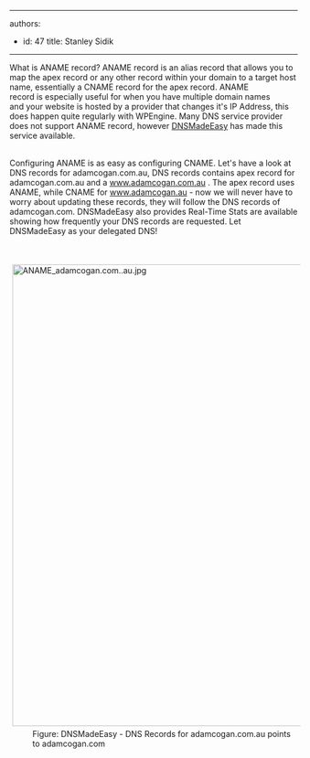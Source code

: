 

---
authors:
  - id: 47
    title: Stanley Sidik
---




<span class='intro'> <p>What is ANAME record? ANAME record is an alias record that allows you to map the apex record or any other record within your domain to a target host name, essentially a CNAME record for the apex record. ANAME record&#160;is&#160;especially useful&#160;for when you have multiple domain names and&#160;your website is hosted by a provider that&#160;changes it's IP Address, this does happen quite regularly with WPEngine. Many DNS service provider does not support ANAME record, however <a href="http&#58;//dnsmadeeasy.com/">DNSMadeEasy</a>&#160;has made this service available.</p> </span>

<p> 
   <br>Configuring ANAME is as easy as configuring CNAME. Let's have a look at DNS records for adamcogan.com.au, DNS records contains apex record for adamcogan.com.au and a 
   <a href="http&#58;//www.adamcogan.com.au/">www.adamcogan.com.au</a>&#160;. The apex record uses ANAME, while CNAME for 
   <a href="http&#58;//www.adamcogan.au/">www.adamcogan.au</a>&#160;- now we will never have to worry about updating these records,&#160;they will follow the DNS records&#160;of adamcogan.com. DNSMadeEasy also provides&#160;Real-Time Stats are available showing how frequently your DNS records are requested. Let DNSMadeEasy as your delegated DNS!</p><p>&#160;</p><dl class="image"><dt> 
      <img alt="ANAME_adamcogan.com..au.jpg" src="/SiteAssets/do-you-use-aname-record/ANAME_adamcogan.com..au.jpg" style="margin&#58;5px;width&#58;808px;" /> 
   </dt><dd>Figure&#58; DNSMadeEasy - DNS Records for adamcogan.com.au points to adamcogan.com</dd></dl> 



